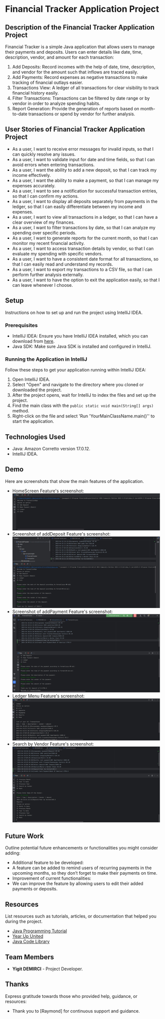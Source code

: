 # Financial Tracker Application Project

## Description of the Financial Tracker Application Project

Financial Tracker is a simple Java application that allows users to manage their payments and deposits.
Users can enter details like date, time, description, vendor, and amount for each transaction:

1. Add Deposits: Record incomes with the help of date, time, description, and vendor for the amount such that inflows are traced easily.
2. Add Payments: Record expenses as negative transactions to make tracking of financial outlays easier.
3. Transactions View: A ledger of all transactions for clear visibility to track financial history easily.
4. Filter Transactions: Transactions can be filtered by date range or by vendor in order to analyze spending habits.
5. Report Generation: Provide the generation of reports based on month-to-date transactions or spend by vendor for further analysis.

## User Stories of Financial Tracker Application Project

- As a user, I want to receive error messages for invalid inputs, so that I can quickly resolve any issues.
- As a user, I want to validate input for date and time fields, so that I can avoid errors when entering transactions.
- As a user, I want the ability to add a new deposit, so that I can track my income effectively.
- As a user, I want the ability to make a payment, so that I can manage my expenses accurately.
- As a user, I want to see a notification for successful transaction entries, so that I can confirm my actions.
- As a user, I want to display all deposits separately from payments in the ledger, so that I can easily differentiate between my income and expenses.
- As a user, I want to view all transactions in a ledger, so that I can have a clear overview of my finances.
- As a user, I want to filter transactions by date, so that I can analyze my spending over specific periods.
- As a user, I want to generate reports for the current month, so that I can monitor my recent financial activity.
- As a user, I want to access transaction details by vendor, so that I can evaluate my spending with specific vendors.
- As a user, I want to have a consistent date format for all transactions, so that I can easily read and understand my records.
- As a user, I want to export my transactions to a CSV file, so that I can perform further analysis externally.
- As a user, I want to have the option to exit the application easily, so that I can leave whenever I choose.


## Setup

Instructions on how to set up and run the project using IntelliJ IDEA.

### Prerequisites

- IntelliJ IDEA: Ensure you have IntelliJ IDEA installed, which you can download from [here](https://www.jetbrains.com/idea/download/).
- Java SDK: Make sure Java SDK is installed and configured in IntelliJ.

### Running the Application in IntelliJ

Follow these steps to get your application running within IntelliJ IDEA:

1. Open IntelliJ IDEA.
2. Select "Open" and navigate to the directory where you cloned or downloaded the project.
3. After the project opens, wait for IntelliJ to index the files and set up the project.
4. Find the main class with the `public static void main(String[] args)` method.
5. Right-click on the file and select 'Run 'YourMainClassName.main()'' to start the application.

## Technologies Used
- Java: Amazon Corretto version 17.0.12.
- IntelliJ IDEA.

## Demo
Here are screenshots that show the main features of the application.


- HomeScreen Feature's screenshot:
![HomeScreenMenu.JPG](imgs%2FHomeScreenMenu.JPG)
- Screenshot of addDeposit Feature's screenshot:
![addDeposit Method.JPG](imgs%2FaddDeposit%20Method.JPG)
- Screenshot of addPayment Feature's screenshot:
![addPayment Method.JPG](imgs%2FaddPayment%20Method.JPG)
- Ledger Menu Feature's screenshot:
![LedgerMenu.JPG](imgs%2FLedgerMenu.JPG)
- Search by Vendor Feature's screenshot:
![searchByvendor.JPG](imgs%2FsearchByvendor.JPG)
## Future Work

Outline potential future enhancements or functionalities you might consider adding:

- Additional feature to be developed:
- A feature can be added to remind users of recurring payments in the upcoming months, so they don’t forget to make their payments on time.
- Improvement of current functionalities:
- We can improve the feature by allowing users to edit their added payments or deposits.

## Resources

List resources such as tutorials, articles, or documentation that helped you during the project.

- [Java Programming Tutorial](https://www.w3schools.com/java)
- [Year Up United](https://yearup.brightspace.com/d2l/home/8605)
- [Java Code Library](https://www.baeldung.com/java-current-month-start-date#:~:text=Using%20the%20LocalDate%20Class,date%20with%20the%20day%20altered.)

## Team Members

- **Yigit DEMIRCI** - Project Developer.


## Thanks

Express gratitude towards those who provided help, guidance, or resources:

- Thank you to [Raymond] for continuous support and guidance.